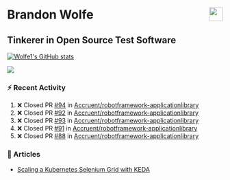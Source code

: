 Brandon Wolfe <a href="https://www.linkedin.com/in/brandon-wolfe1" target="_blank" rel="noreferrer"><img src="https://raw.githubusercontent.com/danielcranney/readme-generator/main/public/icons/socials/linkedin.svg" width="32" height="32" align="right"/></a>
==============================
Tinkerer in Open Source Test Software
-----------------------------

<p align="left"><a href="http://www.github.com/Wolfe1"><img src="https://github-readme-stats.vercel.app/api?username=Wolfe1&show_icons=true&hide=&count_private=true&title_color=0891b2&text_color=ffffff&icon_color=0891b2&bg_color=1c1917&hide_border=true&show_icons=true" alt="Wolfe1's GitHub stats" /></a></p>
<p align="left"><a href="http://www.github.com/Wolfe1"><img src="https://github-readme-streak-stats.herokuapp.com/?user=Wolfe1&stroke=ffffff&background=1c1917&ring=0891b2&fire=0891b2&currStreakNum=ffffff&currStreakLabel=0891b2&sideNums=ffffff&sideLabels=ffffff&dates=ffffff&hide_border=true" /></a></p>

### :zap: Recent Activity
<!--START_SECTION:activity-->
1. ❌ Closed PR [#94](https://github.com/Accruent/robotframework-applicationlibrary/pull/94) in [Accruent/robotframework-applicationlibrary](https://github.com/Accruent/robotframework-applicationlibrary)
2. ❌ Closed PR [#92](https://github.com/Accruent/robotframework-applicationlibrary/pull/92) in [Accruent/robotframework-applicationlibrary](https://github.com/Accruent/robotframework-applicationlibrary)
3. ❌ Closed PR [#93](https://github.com/Accruent/robotframework-applicationlibrary/pull/93) in [Accruent/robotframework-applicationlibrary](https://github.com/Accruent/robotframework-applicationlibrary)
4. ❌ Closed PR [#91](https://github.com/Accruent/robotframework-applicationlibrary/pull/91) in [Accruent/robotframework-applicationlibrary](https://github.com/Accruent/robotframework-applicationlibrary)
5. ❌ Closed PR [#88](https://github.com/Accruent/robotframework-applicationlibrary/pull/88) in [Accruent/robotframework-applicationlibrary](https://github.com/Accruent/robotframework-applicationlibrary)
<!--END_SECTION:activity-->

### :newspaper: Articles
- [Scaling a Kubernetes Selenium Grid with KEDA](https://www.linkedin.com/pulse/scaling-kubernetes-selenium-grid-keda-brandon-wolfe)
